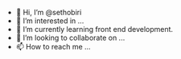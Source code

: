 - 👋 Hi, I’m @sethobiri
- 👀 I’m interested in ...
- 🌱 I’m currently learning front end development.
- 💞️ I’m looking to collaborate on ...
- 📫 How to reach me ...

<!---
sethobiri/sethobiri is a ✨ special ✨ repository because its `README.md` (this file) appears on your GitHub profile.
You can click the Preview link to take a look at your changes.
--->

